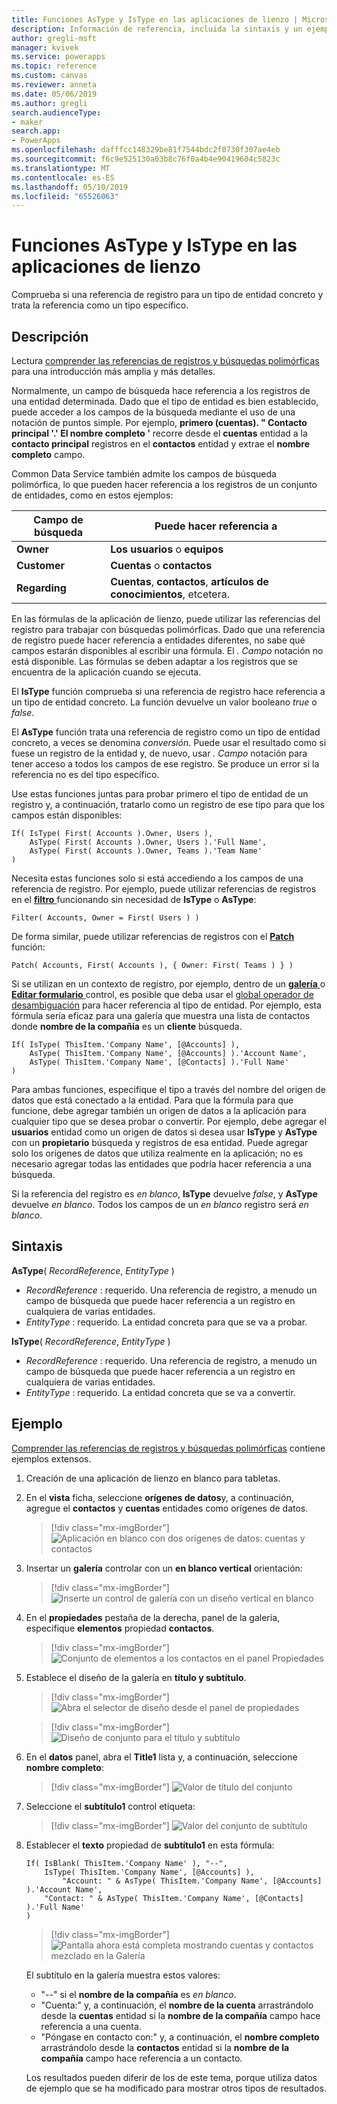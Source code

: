```yaml
---
title: Funciones AsType y IsType en las aplicaciones de lienzo | Microsoft Docs
description: Información de referencia, incluida la sintaxis y un ejemplo, para las funciones AsType y IsType en las aplicaciones de lienzo
author: gregli-msft
manager: kvivek
ms.service: powerapps
ms.topic: reference
ms.custom: canvas
ms.reviewer: anneta
ms.date: 05/06/2019
ms.author: gregli
search.audienceType:
- maker
search.app:
- PowerApps
ms.openlocfilehash: dafffcc148329be81f7544bdc2f0730f307ae4eb
ms.sourcegitcommit: f6c9e525130a03b8c76f0a4b4e90419604c5823c
ms.translationtype: MT
ms.contentlocale: es-ES
ms.lasthandoff: 05/10/2019
ms.locfileid: "65526063"
---
```

# <a name="astype-and-istype-functions-in-canvas-apps"></a>Funciones AsType y IsType en las aplicaciones de lienzo

Comprueba si una referencia de registro para un tipo de entidad concreto y trata la referencia como un tipo específico.

## <a name="description"></a>Descripción

Lectura [comprender las referencias de registros y búsquedas polimórficas](../working-with-references.md) para una introducción más amplia y más detalles.

Normalmente, un campo de búsqueda hace referencia a los registros de una entidad determinada. Dado que el tipo de entidad es bien establecido, puede acceder a los campos de la búsqueda mediante el uso de una notación de puntos simple. Por ejemplo, **primero (cuentas). " Contacto principal '.' El nombre completo '** recorre desde el **cuentas** entidad a la **contacto principal** registros en el **contactos** entidad y extrae el **nombre completo**  campo.

Common Data Service también admite los campos de búsqueda polimórfica, lo que pueden hacer referencia a los registros de un conjunto de entidades, como en estos ejemplos:

| Campo de búsqueda | Puede hacer referencia a |
|--------------|--------------|
| **Owner** | **Los usuarios** o **equipos** |
| **Customer** | **Cuentas** o **contactos** |
| **Regarding** | **Cuentas**, **contactos**, **artículos de conocimientos**, etcetera. |

En las fórmulas de la aplicación de lienzo, puede utilizar las referencias del registro para trabajar con búsquedas polimórficas. Dado que una referencia de registro puede hacer referencia a entidades diferentes, no sabe qué campos estarán disponibles al escribir una fórmula. El *. Campo* notación no está disponible. Las fórmulas se deben adaptar a los registros que se encuentra de la aplicación cuando se ejecuta.

El **IsType** función comprueba si una referencia de registro hace referencia a un tipo de entidad concreto. La función devuelve un valor booleano *true* o *false*.

El **AsType** función trata una referencia de registro como un tipo de entidad concreto, a veces se denomina *conversión*. Puede usar el resultado como si fuese un registro de la entidad y, de nuevo, usar *. Campo* notación para tener acceso a todos los campos de ese registro. Se produce un error si la referencia no es del tipo específico.

Use estas funciones juntas para probar primero el tipo de entidad de un registro y, a continuación, tratarlo como un registro de ese tipo para que los campos están disponibles:

```powerapps-dot
If( IsType( First( Accounts ).Owner, Users ),
    AsType( First( Accounts ).Owner, Users ).'Full Name',
    AsType( First( Accounts ).Owner, Teams ).'Team Name'
)
```

Necesita estas funciones solo si está accediendo a los campos de una referencia de registro. Por ejemplo, puede utilizar referencias de registros en el [ **filtro** ](function-filter-lookup.md) funcionando sin necesidad de **IsType** o **AsType**:

```powerapps-dot
Filter( Accounts, Owner = First( Users ) )
```

De forma similar, puede utilizar referencias de registros con el [ **Patch** ](function-patch.md) función:

```powerapps-dot
Patch( Accounts, First( Accounts ), { Owner: First( Teams ) } )
```  

Si se utilizan en un contexto de registro, por ejemplo, dentro de un [ **galería** ](../controls/control-gallery.md) o [ **Editar formulario** ](../controls/control-form-detail.md) control, es posible que deba usar el [global operador de desambiguación](operators.md#disambiguation-operator) para hacer referencia al tipo de entidad. Por ejemplo, esta fórmula sería eficaz para una galería que muestra una lista de contactos donde **nombre de la compañía** es un **cliente** búsqueda.

```powerapps-dot
If( IsType( ThisItem.'Company Name', [@Accounts] ),
    AsType( ThisItem.'Company Name', [@Accounts] ).'Account Name',
    AsType( ThisItem.'Company Name', [@Contacts] ).'Full Name'
)
```

Para ambas funciones, especifique el tipo a través del nombre del origen de datos que está conectado a la entidad. Para que la fórmula para que funcione, debe agregar también un origen de datos a la aplicación para cualquier tipo que se desea probar o convertir. Por ejemplo, debe agregar el **usuarios** entidad como un origen de datos si desea usar **IsType** y **AsType** con un **propietario** búsqueda y registros de esa entidad. Puede agregar solo los orígenes de datos que utiliza realmente en la aplicación; no es necesario agregar todas las entidades que podría hacer referencia a una búsqueda.

Si la referencia del registro es *en blanco*, **IsType** devuelve *false*, y **AsType** devuelve *en blanco*. Todos los campos de un *en blanco* registro será *en blanco*.

## <a name="syntax"></a>Sintaxis

**AsType**( *RecordReference*, *EntityType* )

- *RecordReference* : requerido. Una referencia de registro, a menudo un campo de búsqueda que puede hacer referencia a un registro en cualquiera de varias entidades.
- *EntityType* : requerido. La entidad concreta para que se va a probar.

**IsType**( *RecordReference*, *EntityType* )

- *RecordReference* : requerido. Una referencia de registro, a menudo un campo de búsqueda que puede hacer referencia a un registro en cualquiera de varias entidades.
- *EntityType* : requerido. La entidad concreta que se va a convertir.

## <a name="example"></a>Ejemplo

[Comprender las referencias de registros y búsquedas polimórficas](../working-with-references.md) contiene ejemplos extensos.

1. Creación de una aplicación de lienzo en blanco para tabletas.

1. En el **vista** ficha, seleccione **orígenes de datos**y, a continuación, agregue el **contactos** y **cuentas** entidades como orígenes de datos.
    > [!div class="mx-imgBorder"]
    > ![Aplicación en blanco con dos orígenes de datos: cuentas y contactos](media/function-astype-istype/contacts-add-datasources.png)

1. Insertar un **galería** controlar con un **en blanco vertical** orientación:

    > [!div class="mx-imgBorder"]
    > ![Inserte un control de galería con un diseño vertical en blanco](media/function-astype-istype/contacts-customer-gallery.png)

1. En el **propiedades** pestaña de la derecha, panel de la galería, especifique **elementos** propiedad **contactos**.

    > [!div class="mx-imgBorder"]
    > ![Conjunto de elementos a los contactos en el panel Propiedades](media/function-astype-istype/contacts-customer-datasource.png)

1. Establece el diseño de la galería en **título y subtítulo**.

    > [!div class="mx-imgBorder"]
    > ![Abra el selector de diseño desde el panel de propiedades](media/function-astype-istype/contacts-customer-layout.png)

    > [!div class="mx-imgBorder"]
    > ![Diseño de conjunto para el título y subtítulo](media/function-astype-istype/contacts-customer-flyout.png)

1. En el **datos** panel, abra el **Title1** lista y, a continuación, seleccione **nombre completo**:

    > [!div class="mx-imgBorder"]
    > ![Valor de título del conjunto](media/function-astype-istype/contacts-customer-title.png)

1. Seleccione el **subtítulo1** control etiqueta:

    > [!div class="mx-imgBorder"]
    > ![Valor del conjunto de subtítulo](media/function-astype-istype/contacts-customer-subtitle.png)

1. Establecer el **texto** propiedad de **subtítulo1** en esta fórmula:

    ```powerapps-dot
    If( IsBlank( ThisItem.'Company Name' ), "--",
        IsType( ThisItem.'Company Name', [@Accounts] ),
            "Account: " & AsType( ThisItem.'Company Name', [@Accounts] ).'Account Name',
        "Contact: " & AsType( ThisItem.'Company Name', [@Contacts] ).'Full Name'
    )
    ```

    > [!div class="mx-imgBorder"]
    > ![Pantalla ahora está completa mostrando cuentas y contactos mezclado en la Galería](media/function-astype-istype/contacts-customer-complete.png)

    El subtítulo en la galería muestra estos valores:
    - "--" si el **nombre de la compañía** es *en blanco*.
    - "Cuenta:" y, a continuación, el **nombre de la cuenta** arrastrándolo desde la **cuentas** entidad si la **nombre de la compañía** campo hace referencia a una cuenta.
    - "Póngase en contacto con:" y, a continuación, el **nombre completo** arrastrándolo desde la **contactos** entidad si la **nombre de la compañía** campo hace referencia a un contacto.

    Los resultados pueden diferir de los de este tema, porque utiliza datos de ejemplo que se ha modificado para mostrar otros tipos de resultados.